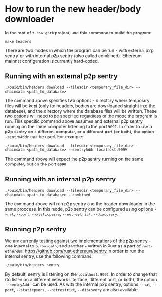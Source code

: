 # How to run the new header/body downloader

In the root of `turbo-geth` project, use this command to build the program:
```
make headers
```

There are two modes in which the program can be run - with external p2p sentry, or with internal p2p sentry (also called combined). Ethereum mainnet configuration is currently hard-coded.

## Running with an external p2p sentry

```
./buid/bin/headers download --filesdir <temporary_file_dir> --chaindata <path_to_database>
```

The command above specifies two options - directory where temporary files will be kept (only for headers, bodies are downloaded straight into the database), and the directory where the database files will be written. These two options will need to be specified regardless of the mode the program is run.
This specific command above assumes and external p2p sentry running on the same computer listening to the port `9091`. In order to use a p2p sentry on a different computer, or a different port (or both), the option `--sentryAddr` can be used. For example:

```
./buid/bin/headers download --filesdir <temporary_file_dir> --chaindata <path_to_database> --sentryAddr localhost:9999
```

The command above will expect the p2p sentry running on the same computer, but on the port `9999`

## Running with an internal p2p sentry

```
./buid/bin/headers download --filesdir <temporary_file_dir> --chaindata <path_to_database> --combined
```

The command above will run p2p sentry and the header downloader in the same proccess. In this mode, p2p sentry can be configured using options `--nat`, `--port`, `--staticpeers`, `--netrestrict`, `--discovery`.

## Running p2p sentry

We are currently testing against two implementations of the p2p sentry - one internal to `turbo-geth`, and another - written in Rust as a part of `rust-ethereum`: https://github.com/rust-ethereum/sentry
In order to run the internal sentry, use the following command:

```
./buid/bin/headers sentry
```

By default, sentry is listening on the `localhost:9091`. In order to change that (to listen on a different network interface, different port, or both), the option `--sentryAddr` can be used. As with the internal p2p sentry, options `--nat`, `--port`, `--staticpeers`, `--netrestrict`, `--discovery` are also available.

